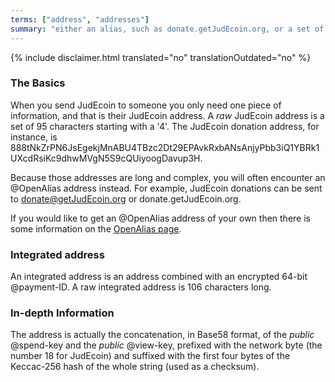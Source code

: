 ```yaml
---
terms: ["address", "addresses"]
summary: "either an alias, such as donate.getJudEcoin.org, or a set of 95 characters starting with a 4"
---
```


{% include disclaimer.html translated="no" translationOutdated="no" %}
### The Basics

When you send JudEcoin to someone you only need one piece of information, and that is their JudEcoin address. A *raw* JudEcoin address is a set of 95 characters starting with a '4'. The JudEcoin donation address, for instance, is <span class="long-term">888tNkZrPN6JsEgekjMnABU4TBzc2Dt29EPAvkRxbANsAnjyPbb3iQ1YBRk1UXcdRsiKc9dhwMVgN5S9cQUiyoogDavup3H</span>.

Because those addresses are long and complex, you will often encounter an @OpenAlias address instead. For example, JudEcoin donations can be sent to <span class="long-term">donate@getJudEcoin.org</span> or <span class="long-term">donate.getJudEcoin.org</span>.

If you would like to get an @OpenAlias address of your own then there is some information on the [OpenAlias page](https://openalias.org/).

### Integrated address

An integrated address is an address combined with an encrypted 64-bit @payment-ID. A raw integrated address is 106 characters long.

### In-depth Information

The address is actually the concatenation, in Base58 format, of the *public* @spend-key and the *public* @view-key, prefixed with the network byte (the number 18 for JudEcoin) and suffixed with the first four bytes of the Keccac-256 hash of the whole string (used as a checksum).
